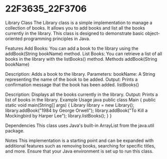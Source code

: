 # 22F3635_22F3706
Library Class
The Library class is a simple implementation to manage a collection of books. It allows you to add books and list all the books currently in the library. This class is designed to demonstrate basic object-oriented programming principles in Java.

Features
Add Books: You can add a book to the library using the addBook(String bookName) method.
List Books: You can retrieve a list of all books in the library with the listBooks() method.
Methods
addBook(String bookName)

Description: Adds a book to the library.
Parameters:
bookName: A String representing the name of the book to be added.
Output: Prints a confirmation message that the book has been added.
listBooks()

Description: Displays all the books currently in the library.
Output: Prints a list of books in the library.
Example Usage
java
public class Main {
    public static void main(String[] args) {
        Library library = new Library();
        library.addBook("1984 by George Orwell");
        library.addBook("To Kill a Mockingbird by Harper Lee");
        library.listBooks();
    }
}

Dependencies
This class uses Java's built-in ArrayList from the java.util package.

Notes
This implementation is a starting point and can be expanded with additional features such as removing books, searching for specific titles, and more.
Ensure that your Java environment is set up to run this class.
